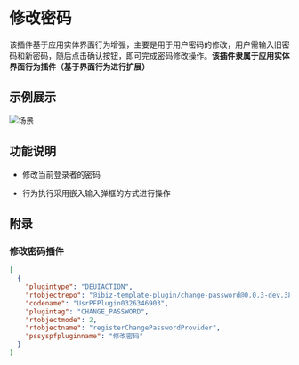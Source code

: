 # 修改密码

该插件基于应用实体界面行为增强，主要是用于用户密码的修改，用户需输入旧密码和新密码，随后点击确认按钮，即可完成密码修改操作。**该插件隶属于应用实体界面行为插件（基于界面行为进行扩展）**


## 示例展示

![场景](./public/assets/images/scene.png)


## 功能说明

- 修改当前登录者的密码

- 行为执行采用嵌入输入弹框的方式进行操作


## 附录

### 修改密码插件

```json
[
  {
    "plugintype": "DEUIACTION",
    "rtobjectrepo": "@ibiz-template-plugin/change-password@0.0.3-dev.38",
    "codename": "UsrPFPlugin0326346903",
    "plugintag": "CHANGE_PASSWORD",
    "rtobjectmode": 2,
    "rtobjectname": "registerChangePasswordProvider",
    "pssyspfpluginname": "修改密码"
  }
]
```

